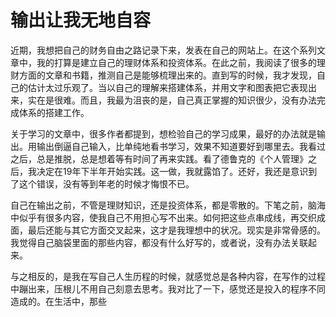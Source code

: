 # 输出让我无地自容

近期，我想把自己的财务自由之路记录下来，发表在自己的网站上。在这个系列文章中，我的打算是建立自己的理财体系和投资体系。在此之前，我阅读了很多的理财方面的文章和书籍，推测自己是能够梳理出来的。直到写的时候，我才发现，自己的估计太过乐观了。当以自己的理解来搭建体系，并用文字和图表把它表现出来，实在是很难。而且，我最为沮丧的是，自己真正掌握的知识很少，没有办法完成体系的搭建工作。

关于学习的文章中，很多作者都提到，想检验自己的学习成果，最好的办法就是输出。用输出倒逼自己输入，比单纯地看书学习，效果不知道要好到哪里去。我看过之后，总是推脱，总是想着等有时间了再来实践。看了德鲁克的《个人管理》之后，我决定在19年下半年开始实践。这一做，我就露馅了。还好，我还是意识到了这个错误，没有等到年老的时候才悔恨不已。

自己在输出之前，不管是理财知识，还是投资体系，都是零散的。下笔之前，脑海中似乎有很多内容，使我自己不用担心写不出来。如何把这些点串成线，再交织成面，最后还能与其它方面交叉起来，这才是我理想中的状况。现实是非常骨感的。我觉得自己脑袋里面的那些内容，都没有什么好写的，或者说，没有办法关联起来。

与之相反的，是我在写自己人生历程的时候，就感觉总是各种内容，在写作的过程中蹦出来，压根儿不用自己刻意去思考。我对比了一下，感觉还是投入的程序不同造成的。在生活中，那些